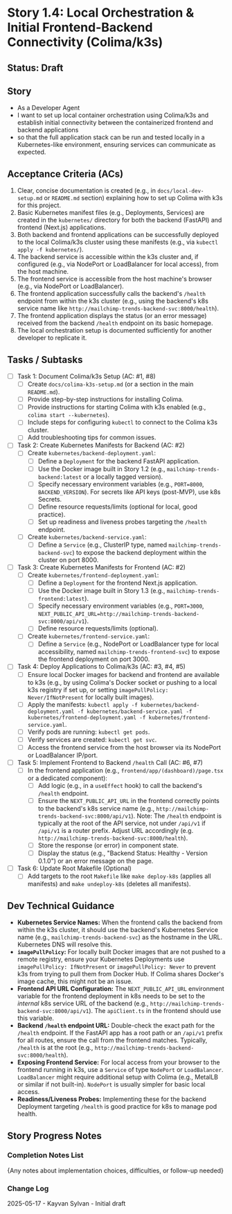 # Story 1.4: Local Orchestration & Initial Frontend-Backend Connectivity (Colima/k3s)

## Status: Draft

## Story

- As a Developer Agent
- I want to set up local container orchestration using Colima/k3s and establish initial connectivity between the containerized frontend and backend applications
- so that the full application stack can be run and tested locally in a Kubernetes-like environment, ensuring services can communicate as expected.

## Acceptance Criteria (ACs)

1. Clear, concise documentation is created (e.g., in `docs/local-dev-setup.md` or `README.md` section) explaining how to set up Colima with k3s for this project.
2. Basic Kubernetes manifest files (e.g., Deployments, Services) are created in the `kubernetes/` directory for both the backend (FastAPI) and frontend (Next.js) applications.
3. Both backend and frontend applications can be successfully deployed to the local Colima/k3s cluster using these manifests (e.g., via `kubectl apply -f kubernetes/`).
4. The backend service is accessible within the k3s cluster and, if configured (e.g., via NodePort or LoadBalancer for local access), from the host machine.
5. The frontend service is accessible from the host machine's browser (e.g., via NodePort or LoadBalancer).
6. The frontend application successfully calls the backend's `/health` endpoint from within the k3s cluster (e.g., using the backend's k8s service name like `http://mailchimp-trends-backend-svc:8000/health`).
7. The frontend application displays the status (or an error message) received from the backend `/health` endpoint on its basic homepage.
8. The local orchestration setup is documented sufficiently for another developer to replicate it.

## Tasks / Subtasks

- [ ] Task 1: Document Colima/k3s Setup (AC: #1, #8)
  - [ ] Create `docs/colima-k3s-setup.md` (or a section in the main `README.md`).
  - [ ] Provide step-by-step instructions for installing Colima.
  - [ ] Provide instructions for starting Colima with k3s enabled (e.g., `colima start --kubernetes`).
  - [ ] Include steps for configuring `kubectl` to connect to the Colima k3s cluster.
  - [ ] Add troubleshooting tips for common issues.
- [ ] Task 2: Create Kubernetes Manifests for Backend (AC: #2)
  - [ ] Create `kubernetes/backend-deployment.yaml`:
    - [ ] Define a `Deployment` for the backend FastAPI application.
    - [ ] Use the Docker image built in Story 1.2 (e.g., `mailchimp-trends-backend:latest` or a locally tagged version).
    - [ ] Specify necessary environment variables (e.g., `PORT=8000`, `BACKEND_VERSION`). For secrets like API keys (post-MVP), use k8s Secrets.
    - [ ] Define resource requests/limits (optional for local, good practice).
    - [ ] Set up readiness and liveness probes targeting the `/health` endpoint.
  - [ ] Create `kubernetes/backend-service.yaml`:
    - [ ] Define a `Service` (e.g., ClusterIP type, named `mailchimp-trends-backend-svc`) to expose the backend deployment within the cluster on port 8000.
- [ ] Task 3: Create Kubernetes Manifests for Frontend (AC: #2)
  - [ ] Create `kubernetes/frontend-deployment.yaml`:
    - [ ] Define a `Deployment` for the frontend Next.js application.
    - [ ] Use the Docker image built in Story 1.3 (e.g., `mailchimp-trends-frontend:latest`).
    - [ ] Specify necessary environment variables (e.g., `PORT=3000`, `NEXT_PUBLIC_API_URL=http://mailchimp-trends-backend-svc:8000/api/v1`).
    - [ ] Define resource requests/limits (optional).
  - [ ] Create `kubernetes/frontend-service.yaml`:
    - [ ] Define a `Service` (e.g., NodePort or LoadBalancer type for local accessibility, named `mailchimp-trends-frontend-svc`) to expose the frontend deployment on port 3000.
- [ ] Task 4: Deploy Applications to Colima/k3s (AC: #3, #4, #5)
  - [ ] Ensure local Docker images for backend and frontend are available to k3s (e.g., by using Colima's Docker socket or pushing to a local k3s registry if set up, or setting `imagePullPolicy: Never/IfNotPresent` for locally built images).
  - [ ] Apply the manifests: `kubectl apply -f kubernetes/backend-deployment.yaml -f kubernetes/backend-service.yaml -f kubernetes/frontend-deployment.yaml -f kubernetes/frontend-service.yaml`.
  - [ ] Verify pods are running: `kubectl get pods`.
  - [ ] Verify services are created: `kubectl get svc`.
  - [ ] Access the frontend service from the host browser via its NodePort or LoadBalancer IP/port.
- [ ] Task 5: Implement Frontend to Backend `/health` Call (AC: #6, #7)
  - [ ] In the frontend application (e.g., `frontend/app/(dashboard)/page.tsx` or a dedicated component):
    - [ ] Add logic (e.g., in a `useEffect` hook) to call the backend's `/health` endpoint.
    - [ ] Ensure the `NEXT_PUBLIC_API_URL` in the frontend correctly points to the backend's k8s service name (e.g., `http://mailchimp-trends-backend-svc:8000/api/v1`). Note: The `/health` endpoint is typically at the root of the API service, not under `/api/v1` if `/api/v1` is a router prefix. Adjust URL accordingly (e.g. `http://mailchimp-trends-backend-svc:8000/health`).
    - [ ] Store the response (or error) in component state.
    - [ ] Display the status (e.g., "Backend Status: Healthy - Version 0.1.0") or an error message on the page.
- [ ] Task 6: Update Root Makefile (Optional)
  - [ ] Add targets to the root `Makefile` like `make deploy-k8s` (applies all manifests) and `make undeploy-k8s` (deletes all manifests).

## Dev Technical Guidance

- **Kubernetes Service Names:** When the frontend calls the backend from within the k3s cluster, it should use the backend's Kubernetes Service name (e.g., `mailchimp-trends-backend-svc`) as the hostname in the URL. Kubernetes DNS will resolve this.
- **`imagePullPolicy`:** For locally built Docker images that are not pushed to a remote registry, ensure your Kubernetes Deployments use `imagePullPolicy: IfNotPresent` or `imagePullPolicy: Never` to prevent k3s from trying to pull them from Docker Hub. If Colima shares Docker's image cache, this might not be an issue.
- **Frontend API URL Configuration:** The `NEXT_PUBLIC_API_URL` environment variable for the frontend deployment in k8s needs to be set to the *internal* k8s service URL of the backend (e.g., `http://mailchimp-trends-backend-svc:8000/api/v1`). The `apiClient.ts` in the frontend should use this variable.
- **Backend `/health` endpoint URL:** Double-check the exact path for the `/health` endpoint. If the FastAPI app has a root path or an `/api/v1` prefix for all routes, ensure the call from the frontend matches. Typically, `/health` is at the root (e.g., `http://mailchimp-trends-backend-svc:8000/health`).
- **Exposing Frontend Service:** For local access from your browser to the frontend running in k3s, use a `Service` of type `NodePort` or `LoadBalancer`. `LoadBalancer` might require additional setup with Colima (e.g., MetalLB or similar if not built-in). `NodePort` is usually simpler for basic local access.
- **Readiness/Liveness Probes:** Implementing these for the backend Deployment targeting `/health` is good practice for k8s to manage pod health.

## Story Progress Notes

### Completion Notes List

{Any notes about implementation choices, difficulties, or follow-up needed}

### Change Log

2025-05-17 - Kayvan Sylvan - Initial draft
